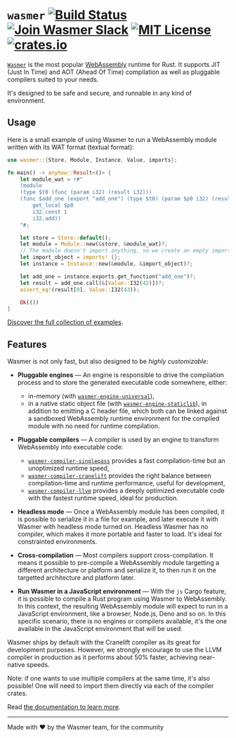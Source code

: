 # `wasmer` [![Build Status](https://github.com/wasmerio/wasmer/workflows/build/badge.svg?style=flat-square)](https://github.com/wasmerio/wasmer/actions?query=workflow%3Abuild) [![Join Wasmer Slack](https://img.shields.io/static/v1?label=Slack&message=join%20chat&color=brighgreen&style=flat-square)](https://slack.wasmer.io) [![MIT License](https://img.shields.io/github/license/wasmerio/wasmer.svg?style=flat-square)](https://github.com/wasmerio/wasmer/blob/master/LICENSE) [![crates.io](https://img.shields.io/crates/v/wasmer.svg)](https://crates.io/crates/wasmer)

[`Wasmer`](https://wasmer.io/) is the most popular
[WebAssembly](https://webassembly.org/) runtime for Rust. It supports
JIT (Just In Time) and AOT (Ahead Of Time) compilation as well as
pluggable compilers suited to your needs.

It's designed to be safe and secure, and runnable in any kind of environment.

## Usage

Here is a small example of using Wasmer to run a WebAssembly module
written with its WAT format (textual format):

```rust
use wasmer::{Store, Module, Instance, Value, imports};

fn main() -> anyhow::Result<()> {
    let module_wat = r#"
    (module
    (type $t0 (func (param i32) (result i32)))
    (func $add_one (export "add_one") (type $t0) (param $p0 i32) (result i32)
        get_local $p0
        i32.const 1
        i32.add))
    "#;

    let store = Store::default();
    let module = Module::new(&store, &module_wat)?;
    // The module doesn't import anything, so we create an empty import object.
    let import_object = imports! {};
    let instance = Instance::new(&module, &import_object)?;

    let add_one = instance.exports.get_function("add_one")?;
    let result = add_one.call(&[Value::I32(42)])?;
    assert_eq!(result[0], Value::I32(43));

    Ok(())
}
```

[Discover the full collection of examples](https://github.com/wasmerio/wasmer/tree/master/examples).

## Features

Wasmer is not only fast, but also designed to be *highly customizable*:

* **Pluggable engines** — An engine is responsible to drive the
  compilation process and to store the generated executable code
  somewhere, either:
  * in-memory (with [`wasmer-engine-universal`]),
  * in a native static object file (with [`wasmer-engine-staticlib`]),
    in addition to emitting a C header file, which both can be linked
    against a sandboxed WebAssembly runtime environment for the
    compiled module with no need for runtime compilation.

* **Pluggable compilers** — A compiler is used by an engine to
  transform WebAssembly into executable code:
  * [`wasmer-compiler-singlepass`] provides a fast compilation-time
    but an unoptimized runtime speed,
  * [`wasmer-compiler-cranelift`] provides the right balance between
    compilation-time and runtime performance, useful for development,
  * [`wasmer-compiler-llvm`] provides a deeply optimized executable
    code with the fastest runtime speed, ideal for production.
    
* **Headless mode** — Once a WebAssembly module has been compiled, it
  is possible to serialize it in a file for example, and later execute
  it with Wasmer with headless mode turned on. Headless Wasmer has no
  compiler, which makes it more portable and faster to load. It's
  ideal for constrainted environments.
  
* **Cross-compilation** — Most compilers support cross-compilation. It
  means it possible to pre-compile a WebAssembly module targetting a
  different architecture or platform and serialize it, to then run it
  on the targetted architecture and platform later.

* **Run Wasmer in a JavaScript environment** — With the `js` Cargo
  feature, it is possible to compile a Rust program using Wasmer to
  WebAssembly. In this context, the resulting WebAssembly module will
  expect to run in a JavaScript environment, like a browser, Node.js,
  Deno and so on. In this specific scenario, there is no engines or
  compilers available, it's the one available in the JavaScript
  environment that will be used.

Wasmer ships by default with the Cranelift compiler as its great for
development purposes.  However, we strongly encourage to use the LLVM
compiler in production as it performs about 50% faster, achieving
near-native speeds.

Note: if one wants to use multiple compilers at the same time, it's
also possible! One will need to import them directly via each of the
compiler crates.

Read [the documentation to learn
more](https://wasmerio.github.io/wasmer/crates/doc/wasmer/).

---

Made with ❤️ by the Wasmer team, for the community

[`wasmer-engine-universal`]: https://github.com/wasmerio/wasmer/tree/master/lib/engine-universal
[`wasmer-engine-staticlib`]: https://github.com/wasmerio/wasmer/tree/master/lib/engine-staticlib 
[`wasmer-compiler-singlepass`]: https://github.com/wasmerio/wasmer/tree/master/lib/compiler-singlepass
[`wasmer-compiler-cranelift`]: https://github.com/wasmerio/wasmer/tree/master/lib/compiler-cranelift
[`wasmer-compiler-llvm`]: https://github.com/wasmerio/wasmer/tree/master/lib/compiler-llvm
